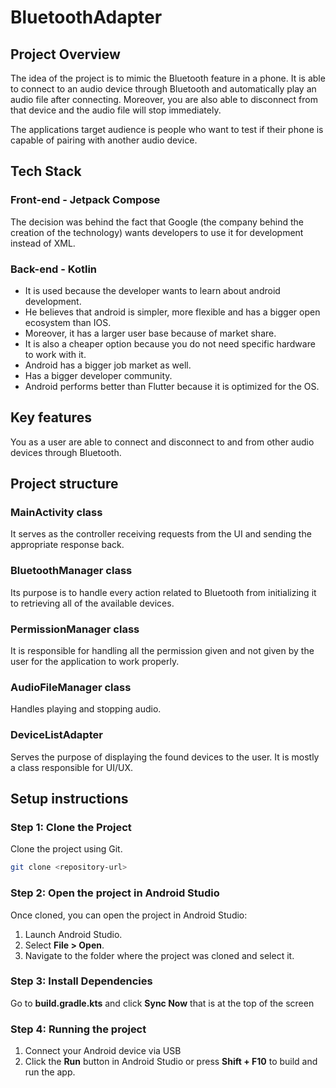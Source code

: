 # BluetoothAdapter


## Project Overview
The idea of the project is to mimic the Bluetooth feature in a phone. 
It is able to connect to an audio device through Bluetooth and automatically play an audio file after connecting.
Moreover, you are also able to disconnect from that device and the audio file will stop immediately.

The applications target audience is people who want to test if their phone is capable of pairing with another audio device.

## Tech Stack

### Front-end - Jetpack Compose 
The decision was behind the fact that Google (the company behind the creation of the technology)
wants developers to use it for development instead of XML.

### Back-end - Kotlin
- It is used because the developer wants to learn about android development. 
- He believes that android is simpler, more flexible and has a bigger open ecosystem than IOS.
- Moreover, it has a larger user base because of market share.
- It is also a cheaper option because you do not need specific hardware to work with it.
- Android has a bigger job market as well.
- Has a bigger developer community.
- Android performs better than Flutter because it is optimized for the OS.

## Key features
You as a user are able to connect and disconnect to and from other audio devices through Bluetooth. 

## Project structure

### MainActivity class
It serves as the controller receiving requests from the UI and sending the appropriate response back.

### BluetoothManager class
Its purpose is to handle every action related to Bluetooth from initializing it to retrieving all of the available devices.

### PermissionManager class
It is responsible for handling all the permission given and not given by the user for the application to work properly.

### AudioFileManager class
Handles playing and stopping audio.

### DeviceListAdapter
Serves the purpose of displaying the found devices to the user. It is mostly a class responsible for UI/UX.

## Setup instructions

### Step 1: Clone the Project
Clone the project using Git.
```bash
git clone <repository-url>
```

### Step 2: Open the project in Android Studio
Once cloned, you can open the project in Android Studio:
1. Launch Android Studio.
2. Select **File > Open**.
3. Navigate to the folder where the project was cloned and select it.

### Step 3: Install Dependencies
Go to **build.gradle.kts** and click **Sync Now** that is at the top of the screen

### Step 4: Running the project
1. Connect your Android device via USB
2. Click the **Run** button in Android Studio or press **Shift + F10** to build and run the app.
